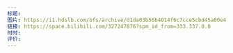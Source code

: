 ```yaml
---
标题: 
图片: https://i1.hdslb.com/bfs/archive/d1da03b56b4014f6c7cce5cbd45a00e45b43d3b3.jpg@518w_290h_1c_!web-video-share-cover.avif
链接: https://space.bilibili.com/327247876?spm_id_from=333.337.0.0
时时: 
评价:
---
```


